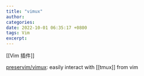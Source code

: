 ```yaml
---
title: "vimux"
author: 
categories: 
date: 2022-10-01 06:35:17 +0800
tags: Vim
excerpt: 
---
```



[[Vim 插件]]



[preservim/vimux](https://github.com/preservim/vimux): easily interact with [[tmux]] from vim







